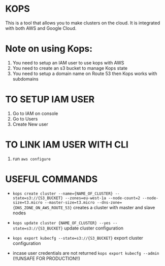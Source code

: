 KOPS
=========
This is a tool that allows you to make clusters on the cloud. It is integrated with both AWS and Google Cloud.

Note on using Kops:
======================
1. You need to setup an IAM user to use kops with AWS
2. You need to create an s3 bucket to manage Kops state
3. You need to setup a domain name on Route 53 then Kops works with subdomains


TO SETUP IAM USER
=====================
1. Go to IAM on console
2. Go to Users
3. Create New user

TO LINK IAM USER WITH CLI
============================
1. run `aws configure`

USEFUL COMMANDS
==================
- `kops create cluster --name={NAME_OF_CLUSTER} --state=s3://{S3_BUCKET} --zones=eu-west-1a --node-count=2 --node-size=t3.micro --master-size=t3.micro --dns-zone={DNS_ZONE_ON_AWS_ROUTE_53}` creates a cluster with master and slave nodes

- `kops update cluster {NAME_OF_CLUSTER} --yes --state=s3://{S3_BUCKET}` update cluster configuration

- `kops export kubecfg --state=s3://{S3_BUCKET}` export cluster configuration

- incase user credentials are not returned `kops export kubecfg --admin` (!!UNSAFE FOR PRODUCTION!!)